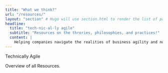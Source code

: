 ```yaml
---
title: "What we think?"
url: "/resources/"
layout: "section" # Hugo will use section.html to render the list of pages
headline:
  title: "tech·nic·al·ly agile"
  subtitle: "Resources on the throries, philosophies, and practices!"
  content: |
    Helping companies navigate the realities of business agility and not just be technically agile! Regular content on Scrum, Agility, & DevOps!
---
```


Technically Agile

Overview of all Resources.
